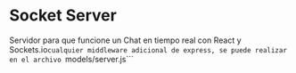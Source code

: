 # Socket Server



Servidor para que funcione un Chat en tiempo real con React y Sockets.io```cualquier middleware adicional de express, se puede realizar en el archivo ```models/server.js```